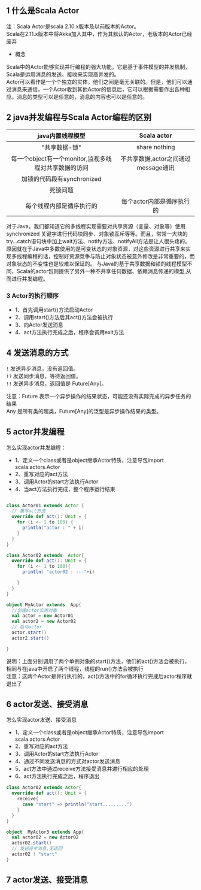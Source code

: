 ## 1 什么是Scala  Actor

注：Scala Actor是scala 2.10.x版本及以前版本的Actor。 <br>
Scala在2.11.x版本中将Akka加入其中，作为其默认的Actor，老版本的Actor已经废弃


* 概念

Scala中的Actor能够实现并行编程的强大功能，它是基于事件模型的并发机制，Scala是运用消息的发送、接收来实现高并发的。<br>
Actor可以看作是一个个独立的实体，他们之间是毫无关联的。但是，他们可以通过消息来通信。一个Actor收到其他Actor的信息后，它可以根据需要作出各种相应。消息的类型可以是任意的，消息的内容也可以是任意的。

## 2 java并发编程与Scala Actor编程的区别

|java内置线程模型|Scala actor|
|:--:|:----:|
|"共享数据-锁"|share nothing|
|每一个object有一个monitor,监视多线程对共享数据的访问|不共享数据,actor之间通过message通讯|
|加锁的代码段有synchronized| |
|死锁问题| |
|每个线程内部是循序执行的|每个actor内部是循序执行的|


对于Java，我们都知道它的多线程实现需要对共享资源（变量、对象等）使用synchronized 关键字进行代码块同步、对象锁互斥等等。而且，常常一大块的try…catch语句块中加上wait方法、notify方法、notifyAll方法是让人很头疼的。原因就在于Java中多数使用的是可变状态的对象资源，对这些资源进行共享来实现多线程编程的话，控制好资源竞争与防止对象状态被意外修改是非常重要的，而对象状态的不变性也是较难以保证的。 
与Java的基于共享数据和锁的线程模型不同，Scala的actor包则提供了另外一种不共享任何数据、依赖消息传递的模型,从而进行并发编程。

### 3  Actor的执行顺序

* 1、首先调用start()方法启动Actor
* 2、调用start()方法后其act()方法会被执行
* 3、向Actor发送消息
* 4、act方法执行完成之后，程序会调用exit方法

## 4 发送消息的方式

`!`	      发送异步消息，没有返回值。 <br>
`!?`	    发送同步消息，等待返回值。 <br>
`!!`	    发送异步消息，返回值是 Future[Any]。

注意：Future 表示一个异步操作的结果状态，可能还没有实际完成的异步任务的结果 <br>
      Any  是所有类的超类，Future[Any]的泛型是异步操作结果的类型。

## 5 actor并发编程

怎么实现actor并发编程：

* 1、定义一个class或者是object继承Actor特质，注意导包import scala.actors.Actor
* 2、重写对应的act方法
* 3、调用Actor的start方法执行Actor
* 4、当act方法执行完成，整个程序运行结束

``` scala

class Actor01 extends Actor {
  // 重写act方法
  override def act(): Unit = {
    for (i <- 1 to 100) {
      println("actor : " + i)
    }
  }
}

class Actor02 extends  Actor{
  override def act(): Unit = {
    for (i <- 1 to 100){
      println( "actor02 : ---"+i)

    }
  }
}

object MyActor extends  App{
  //创建actor实例对象
  val actor = new Actor01
  val actor2 = new Actor02
  // 启动actor
  actor.start()
  actor2.start()

}

```
说明：上面分别调用了两个单例对象的start()方法，他们的act()方法会被执行，相同与在java中开启了两个线程，线程的run()方法会被执行 <br>
注意：这两个Actor是并行执行的，act()方法中的for循环执行完成后actor程序就退出了

## 6 actor发送、接受消息

怎么实现actor发送、接受消息

* 1、定义一个class或者是object继承Actor特质，注意导包import scala.actors.Actor
* 2、重写对应的act方法
* 3、调用Actor的start方法执行Actor
* 4、通过不同发送消息的方式对actor发送消息
* 5、act方法中通过receive方法接受消息并进行相应的处理
* 6、act方法执行完成之后，程序退出

``` scala
class Actor02 extends Actor{
  override def act(): Unit = {
    receive{
      case "start" => println("start.........")
    }
  }
}

object  MyActor3 extends App{
  val actor02 = new Actor02
  actor02.start()
  // 发送异步消息,无返回
  actor02 ! "start"
}
```
## 7 actor发送、接受消息



